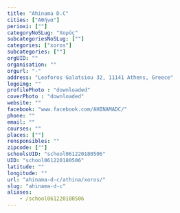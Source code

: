 ```yaml
---
title: "Ahinama D.C"
cities: ["Αθήνα"]
perioxi: [""]
categoryNoSLug: "Χορός"
subcategoriesNoSLug: [""]
categories: ["xoros"]
subcategories: [""]
orgUID: ""
organisation: ""
orgurl: "-"
address: "Leoforos Galatsiou 32, 11141 Athens, Greece"
logoimg: ""
profilePhoto : "downloaded"
coverPhoto : "downloaded"
website: ""
facebook: "www.facebook.com/AHINAMADC/"
phone: ""
email: ""
courses: ""
places: [""]
rensponsibles: ""
zipcode: [""]
schoolsUID: "school061220180506"
UID: "school061220180506"
latitude: ""
longitude: ""
url: "ahinama-d-c/athina/xoros/"
slug: "ahinama-d-c"
aliases:
    - /school061220180506
---
```





